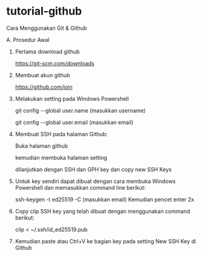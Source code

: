 # tutorial-github
Cara Menggunakan Git & Github

A. Prosedur Awal
1. Pertama download github
   
   https://git-scm.com/downloads

2. Membuat akun github

   https://github.com/join

3. Melakukan setting pada Windows Powershell

   git config --global user.name (masukkan username)

   git config --global user.email (masukkan email)

5. Membuat SSH pada halaman Github:
   
   Buka halaman github

   kemudian membuka halaman setting

   dilanjutkan dengan SSH dan GPH key dan copy new SSH Keys

   
6. Untuk key sendiri dapat dibuat dengan cara membuka Windows Powershell dan memasukkan command line berikut:

   ssh-keygen -t ed25519 -C (masukkan email) Kemudian pencet enter 2x
   
7. Copy clip SSH key yang telah dibuat dengan menggunakan command berikut:
   
   clip < ~/.ssh/id_ed25519.pub
   
8. Kemudian paste atau Ctrl+V ke bagian key pada setting New SSH Key di Github
